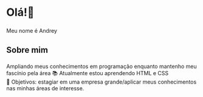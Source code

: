 <h1 align="left">Olá!👋 </h1>

###

<p align="left">Meu nome é Andrey</p>

###

<h2 align="left">Sobre mim</h2>

###

<p align="left">Ampliando meus conhecimentos em programação enquanto mantenho meu fascínio pela área
  📚 Atualmente estou aprendendo HTML e CSS<br>
  🎯 Objetivos: estagiar em uma empresa grande/aplicar meus conhecimentos nas minhas áreas de interesse.<br></p>

###
